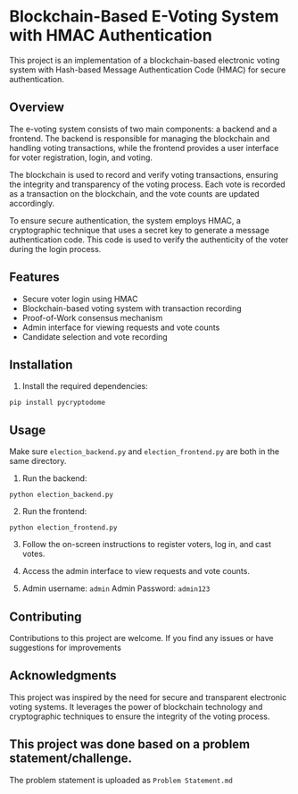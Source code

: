 # Blockchain-Based E-Voting System with HMAC Authentication

This project is an implementation of a blockchain-based electronic voting system with Hash-based Message Authentication Code (HMAC) for secure authentication.

## Overview

The e-voting system consists of two main components: a backend and a frontend. The backend is responsible for managing the blockchain and handling voting transactions, while the frontend provides a user interface for voter registration, login, and voting.

The blockchain is used to record and verify voting transactions, ensuring the integrity and transparency of the voting process. Each vote is recorded as a transaction on the blockchain, and the vote counts are updated accordingly.

To ensure secure authentication, the system employs HMAC, a cryptographic technique that uses a secret key to generate a message authentication code. This code is used to verify the authenticity of the voter during the login process.

## Features

- Secure voter login using HMAC
- Blockchain-based voting system with transaction recording
- Proof-of-Work consensus mechanism
- Admin interface for viewing requests and vote counts
- Candidate selection and vote recording

## Installation

1. Install the required dependencies:

`pip install pycryptodome`

## Usage

Make sure `election_backend.py` and `election_frontend.py` are both in the same directory.

1. Run the backend:

`python election_backend.py`

2. Run the frontend:

`python election_frontend.py`

3. Follow the on-screen instructions to register voters, log in, and cast votes.

4. Access the admin interface to view requests and vote counts.

5. Admin username: `admin`
   Admin Password: `admin123`

## Contributing

Contributions to this project are welcome. If you find any issues or have suggestions for improvements

## Acknowledgments
This project was inspired by the need for secure and transparent electronic voting systems. It leverages the power of blockchain technology and cryptographic techniques to ensure the integrity of the voting process.

## This project was done based on a problem statement/challenge.
The problem statement is uploaded as `Problem Statement.md`


